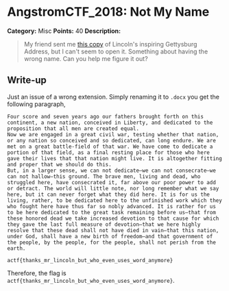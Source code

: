 # AngstromCTF_2018: Not My Name

**Category:** Misc
**Points:** 40
**Description:**

>My friend sent me [this copy](gettysburg.pdf) of Lincoln's inspiring Gettysburg Address, but I can't seem to open it. Something about having the wrong name. Can you help me figure it out?

## Write-up
Just an issue of a wrong extension. Simply renaming it to `.docx` you get the following paragraph,

    Four score and seven years ago our fathers brought forth on this continent, a new nation, conceived in Liberty, and dedicated to the proposition that all men are created equal.
    Now we are engaged in a great civil war, testing whether that nation, or any nation so conceived and so dedicated, can long endure. We are met on a great battle-field of that war. We have come to dedicate a portion of that field, as a final resting place for those who here gave their lives that that nation might live. It is altogether fitting and proper that we should do this.
    But, in a larger sense, we can not dedicate—we can not consecrate—we can not hallow—this ground. The brave men, living and dead, who struggled here, have consecrated it, far above our poor power to add or detract. The world will little note, nor long remember what we say here, but it can never forget what they did here. It is for us the living, rather, to be dedicated here to the unfinished work which they who fought here have thus far so nobly advanced. It is rather for us to be here dedicated to the great task remaining before us—that from these honored dead we take increased devotion to that cause for which they gave the last full measure of devotion—that we here highly resolve that these dead shall not have died in vain—that this nation, under God, shall have a new birth of freedom—and that government of the people, by the people, for the people, shall not perish from the earth.

    actf{thanks_mr_lincoln_but_who_even_uses_word_anymore}

Therefore, the flag is `actf{thanks_mr_lincoln_but_who_even_uses_word_anymore}`.
